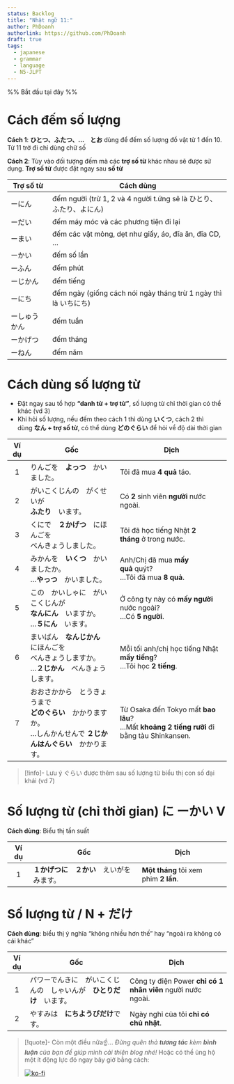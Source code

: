```yaml
---
status: Backlog
title: "Nhật ngữ 11:"
author: PhDoanh
authorlink: https://github.com/PhDoanh
draft: true
tags:
  - japanese
  - grammar
  - language
  - N5-JLPT
---
```

%% Bắt đầu tại đây %%
# Cách đếm số lượng
**Cách 1**: **ひとつ、ふたつ、…　とお** dùng để đếm số lượng đồ vật từ 1 đến 10. Từ 11 trở đi chỉ dùng chữ số

**Cách 2**: Tùy vào đối tượng đếm mà các **trợ số từ** khác nhau sẽ được sử dụng. **Trợ số từ** được đặt ngay sau **số từ**

| Trợ số từ | Cách dùng                                                   |
| --------- | ----------------------------------------------------------- |
| ーにん       | đếm người (trừ 1, 2 và 4 người t.ứng sẽ là ひとり、ふたり、よにん)     |
| ーだい       | đếm máy móc và các phương tiện đi lại                       |
| ーまい       | đếm các vật mỏng, dẹt như giấy, áo, đĩa ăn, đĩa CD, …       |
| ーかい       | đếm số lần                                                  |
| ーふん       | đếm phút                                                    |
| ーじかん      | đếm tiếng                                                   |
| ーにち       | đếm ngày (giống cách nói ngày tháng trừ 1 ngày thì là いちにち) |
| ーしゅうかん    | đếm tuần                                                    |
| ーかげつ      | đếm tháng                                                   |
| ーねん       | đếm năm                                                     |

# Cách dùng số lượng từ
- Đặt ngay sau tổ hợp **“danh từ + trợ từ”**, số lượng từ chỉ thời gian có thể khác (vd 3)
- Khi hỏi số lượng, nếu đếm theo cách 1 thì dùng **いくつ**, cách 2 thì dùng **なん + trợ số từ**, có thể dùng **どのぐらい** để hỏi về độ dài thời gian

| Ví dụ | Gốc                                                                                                                          | Dịch                                                                                          |
|:-----:| ---------------------------------------------------------------------------------------------------------------------------- | --------------------------------------------------------------------------------------------- |
|   1   | りんごを　**よっつ**　かいました。                                                                                           | Tôi đã mua **4 quả** táo.                                                                     |
|   2   | がいこくじんの　がくせいが　  <br>**ふたり**　います。                                                                       | Có **2** sinh viên **người** nước ngoài.                                                      |
|   3   | くにで　**２かげつ**　にほんごを　  <br>べんきょうしました。                                                                 | Tôi đã học tiếng Nhật **2 tháng** ở trong nước.                                               |
|   4   | みかんを　**いくつ**　かいましたか。  <br>…**やっつ**　かいました。                                                          | Anh/Chị đã mua **mấy quả** quýt?  <br>…Tôi đã mua **8 quả**.                                  |
|   5   | この　かいしゃに　がいこくじんが　  <br>**なんにん**　いますか。  <br>…**５にん**　います。                                  | Ở công ty này có **mấy người**  <br>nước ngoài?  <br>…Có **5 người**.                         |
|   6   | まいばん　**なんじかん**　にほんごを　  <br>べんきょうしますか。  <br>…**２じかん**　べんきょうします。                      | Mỗi tối anh/chị học tiếng Nhật  <br>**mấy tiếng**?  <br>…Tôi học **2 tiếng**.                 |
|  ７   | おおさかから　とうきょうまで　  <br>**どのぐらい**　かかりますか。  <br>…しんかんせんで **２じかんはんぐらい**　かかります。 | Từ Osaka đến Tokyo mất **bao lâu**?  <br>…Mất **khoảng 2 tiếng rưỡi** đi bằng tàu Shinkansen. |

> [!info]- Lưu ý
> ぐらい được thêm sau số lượng từ biểu thị con số đại khái (vd 7)

# Số lượng từ (chỉ thời gian) に ーかい V
**Cách dùng**: Biểu thị tần suất

| Ví dụ | Gốc                                        | Dịch                                  |
|:-----:| ------------------------------------------ | ------------------------------------- |
|   1   | **１かげつに　２かい**　えいがを　みます。 | **Một tháng** tôi xem phim **2 lần**. |

# Số lượng từ / N + だけ
**Cách dùng**: biểu thị ý nghĩa “không nhiều hơn thế” hay “ngoài ra không có cái khác”

| Ví dụ | Gốc                                  | Dịch                                                        |
| :---: | ------------------------------------ | ----------------------------------------------------------- |
|   1   | パワーでんきに　がいこくじんの　しゃいんが　**ひとりだけ**　います。 | Công ty điện Power **chỉ có 1 nhân viên** người nước ngoài. |
|   2   | やすみは　**にちようびだけ**です。                  | Ngày nghỉ của tôi **chỉ có chủ nhật**.                      |

> [!quote]- Còn một điều nữa☝️...
> *Đừng quên thả **tương tác** kèm **bình luận** của bạn để giúp mình cải thiện blog nhé!* Hoặc có thể ủng hộ một ít động lực đó ngay bây giờ bằng cách:
> 
> [![ko-fi](https://ko-fi.com/img/githubbutton_sm.svg)](https://ko-fi.com/M4M111S8CI)